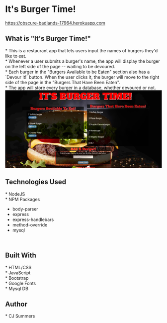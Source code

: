 # It's Burger Time!
https://obscure-badlands-17964.herokuapp.com

<h2><strong>What is "It's Burger Time!"</strong></h2>
  * This is a restaurant app that lets users input the names of burgers they'd like to eat.<br>
  * Whenever a user submits a burger's name, the app will display the burger on the left side of the page -- waiting to be devoured.<br>
  * Each burger in the "Burgers Available to be Eaten" section also has a `Devour it!` button. When the user clicks it, the burger will move to the right side of the page in the "Burgers That Have Been Eaten".<br>
* The app will store every burger in a database, whether devoured or not.
  <br>
 <img src="public/assets/img/burgertime.PNG">
 <br>
 <h2><strong>Technologies Used</strong></h2>
* NodeJS <br>
* NPM Packages
 <ul>
  <li> body-parser</li>
  <li> express</li>
  <li> express-handlebars</li>
  <li> method-override</li>
  <li> mysql</li>
 </ul>
<br>
<h2><strong>Built With</strong></h2>
* HTML/CSS <br>
* JavaScript <br>
* Bootstrap <br>
* Google Fonts <br>
* Mysql DB<br>

<h2><strong>Author</strong></h2>
* CJ Summers

